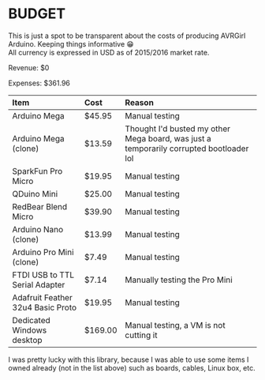# BUDGET

This is just a spot to be transparent about the costs of producing AVRGirl Arduino. Keeping things informative :grin:  
All currency is expressed in USD as of 2015/2016 market rate.

Revenue: $0

Expenses: $361.96

|Item|Cost|Reason|
|:----------|:--------------|:--------------|
|Arduino Mega|$45.95|Manual testing|
|Arduino Mega (clone)|$13.59|Thought I'd busted my other Mega board, was just a temporarily corrupted bootloader lol|
|SparkFun Pro Micro|$19.95|Manual testing|
|QDuino Mini|$25.00|Manual testing|
|RedBear Blend Micro|$39.90|Manual testing|
|Arduino Nano (clone)|$13.99|Manual testing|
|Arduino Pro Mini (clone)|$7.49|Manual testing|
|FTDI USB to TTL Serial Adapter|$7.14|Manually testing the Pro Mini|
|Adafruit Feather 32u4 Basic Proto|$19.95|Manual testing|
|Dedicated Windows desktop|$169.00|Manual testing, a VM is not cutting it|

I was pretty lucky with this library, because I was able to use some items I owned already (not in the list above) such as boards, cables, Linux box, etc.

